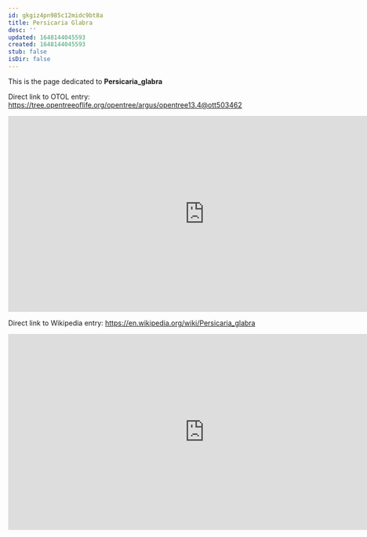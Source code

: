 ```yaml
---
id: gkgiz4pn985c12midc9bt8a
title: Persicaria Glabra
desc: ''
updated: 1648144045593
created: 1648144045593
stub: false
isDir: false
---
```

This is the page dedicated to **Persicaria_glabra**


Direct link to OTOL entry: https://tree.opentreeoflife.org/opentree/argus/opentree13.4@ott503462



<html>
    <body>
    <iframe src="https://tree.opentreeoflife.org/opentree/argus/opentree13.4@ott503462"
    width="800" height="400" frameborder="0" allowfullscreen> </iframe>
    </body>
</html>
    


Direct link to Wikipedia entry: https://en.wikipedia.org/wiki/Persicaria_glabra



<html>
    <body>
    <iframe src="https://en.wikipedia.org/wiki/Persicaria_glabra"
    width="800" height="400" frameborder="0" allowfullscreen> </iframe>
    </body>
</html>
    
